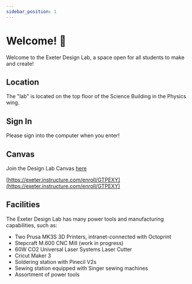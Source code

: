 ```yaml
---
sidebar_position: 1
---
```


# Welcome! 👋

Welcome to the Exeter Design Lab, a space open for all students to make and create!

## Location

The "lab" is located on the top floor of the Science Building in the Physics wing.

## Sign In

Please sign into the computer when you enter!

## Canvas

Join the Design Lab Canvas [here](https://exeter.instructure.com/enroll/GTPEXY)

[https://exeter.instructure.com/enroll/GTPEXY](https://exeter.instructure.com/enroll/GTPEXY)

## Facilities

The Exeter Design Lab has many power tools and manufacturing capabilities, such as:

- Two Prusa MK3S 3D Printers, intranet-connected with Octoprint
- Stepcraft M.600 CNC Mill (work in progress)
- 60W CO2 Universal Laser Systems Laser Cutter
- Cricut Maker 3
- Soldering station with Pinecil V2s
- Sewing station equipped with Singer sewing machines
- Assortment of power tools